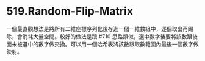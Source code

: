 # 519.Random-Flip-Matrix

一個最直觀想法是將所有二維座標序列化後存進一個一維數組中，逐個取出再踢除，會消耗大量空間。較好的做法是跟 #710 思路類似，選中數字後要將該數跟後面未被選中的數字做交換。可以用一個哈希表將該數跟取數範圍內最後一個數字做映射。

